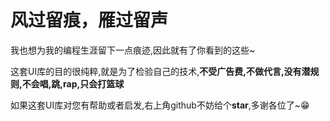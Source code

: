 # 风过留痕，雁过留声
 我也想为我的编程生涯留下一点痕迹,因此就有了你看到的这些~

 这套UI库的目的很纯粹,就是为了检验自己的技术,**不受广告费,不做代言,没有潜规则,不会唱,跳,rap,只会打篮球**

如果这套UI库对您有帮助或者启发,右上角github不妨给个**star**,多谢各位了~😁 